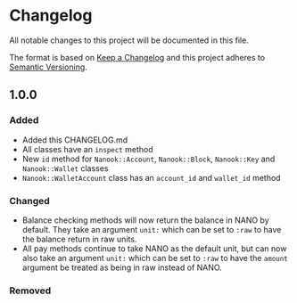 # Changelog
All notable changes to this project will be documented in this file.

The format is based on [Keep a Changelog](http://keepachangelog.com/en/1.0.0/)
and this project adheres to [Semantic Versioning](http://semver.org/spec/v2.0.0.html).

## 1.0.0

### Added

- Added this CHANGELOG.md
- All classes have an `inspect` method
- New `id` method for `Nanook::Account`, `Nanook::Block`, `Nanook::Key` and `Nanook::Wallet` classes
- `Nanook::WalletAccount` class has an `account_id` and `wallet_id` method

### Changed

- Balance checking methods will now return the balance in NANO by default.
  They take an argument `unit:` which can be set to `:raw` to have the
  balance return in raw units.
- All pay methods continue to take NANO as the default unit, but can now
  also take an argument `unit:` which can be set to `:raw` to have the
  `amount` argument be treated as being in raw instead of NANO.


### Removed
